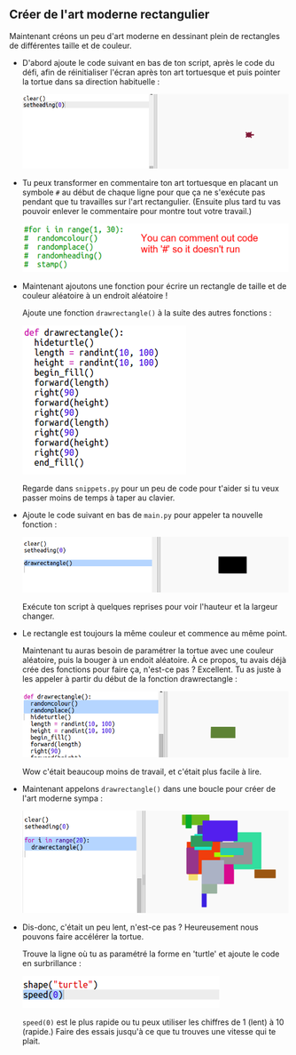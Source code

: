 ## Créer de l'art moderne rectangulier

Maintenant créons un peu d'art moderne en dessinant plein de rectangles de différentes taille et de couleur.

+ D'abord ajoute le code suivant en bas de ton script, après le code du défi, afin de réinitialiser l'écran après ton art tortuesque et puis pointer la tortue dans sa direction habituelle :

    ![capture d'écran](images/modern-reset.png)

+ Tu peux transformer en commentaire ton art tortuesque en placant un symbole `#` au début de chaque ligne pour que ça ne s'exécute pas pendant que tu travailles sur l'art rectangulier. (Ensuite plus tard tu vas pouvoir enlever le commentaire pour montre tout votre travail.)

    ![capture d'écran](images/modern-comment.png)

+ Maintenant ajoutons une fonction pour écrire un rectangle de taille et de couleur aléatoire à un endroit aléatoire !

    Ajoute une fonction `drawrectangle()` à la suite des autres fonctions :

    ![capture d'écran](images/modern-rect-function.png)

    Regarde dans `snippets.py` pour un peu de code pour t'aider si tu veux passer moins de temps à taper au clavier.

+ Ajoute le code suivant en bas de `main.py` pour appeler ta nouvelle fonction :

    ![capture d'écran](images/modern-call-rect.png)

    Exécute ton script à quelques reprises pour voir l'hauteur et la largeur changer.

+ Le rectangle est toujours la même couleur et commence au même point.

    Maintenant tu auras besoin de paramétrer la tortue avec une couleur aléatoire, puis la bouger à un endoit aléatoire. À ce propos, tu avais déjà crée des fonctions pour faire ça, n'est-ce pas ? Excellent. Tu as juste à les appeler à partir du début de la fonction drawrectangle :

    ![capture d'écran](images/modern-random-rect.png)

    Wow c'était beaucoup moins de travail, et c'était plus facile à lire.


+ Maintenant appelons `drawrectangle()` dans une boucle pour créer de l'art moderne sympa :

    ![capture d'écran](images/modern-rect-art.png)

+ Dis-donc, c'était un peu lent, n'est-ce pas ? Heureusement nous pouvons faire accélérer la tortue.

    Trouve la ligne où tu as paramétré la forme en 'turtle' et ajoute le code en surbrillance :

    ![capture d'écran](images/modern-speed.png)

    `speed(0)` est le plus rapide ou tu peux utiliser les chiffres de 1 (lent) à 10 (rapide.) Faire des essais jusqu'à ce que tu trouves une vitesse qui te plait.
